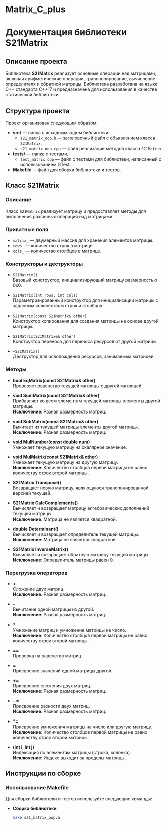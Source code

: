 # Matrix_C_plus

# Документация библиотеки S21Matrix

## Описание проекта

Библиотека **S21Matrix** реализует основные операции над матрицами, включая арифметические операции, транспонирование, вычисление определителя и обратной матрицы. Библиотека разработана на языке C++ стандарта C++17 и предназначена для использования в качестве статической библиотеки.

## Структура проекта

Проект организован следующим образом:

- **src/** — папка с исходным кодом библиотеки.
  - `s21_matrix_oop.h` — заголовочный файл с объявлением класса `S21Matrix`.
  - `s21_matrix_oop.cpp` — файл реализации методов класса `S21Matrix`.
- **tests/** — папка с тестами.
  - `test_matrix.cpp` — файл с тестами для библиотеки, написанный с использованием GTest.
- **Makefile** — файл для сборки библиотеки и тестов.

## Класс S21Matrix

### Описание

Класс `S21Matrix` реализует матрицу и предоставляет методы для выполнения различных операций над матрицами.

### Приватные поля

- `matrix_` — двумерный массив для хранения элементов матрицы.
- `rows_` — количество строк в матрице.
- `cols_` — количество столбцов в матрице.

### Конструкторы и деструкторы

- `S21Matrix()`  
  Базовый конструктор, инициализирующий матрицу размерностью 0x0.

- `S21Matrix(int rows, int cols)`  
  Параметризированный конструктор для инициализации матрицы с заданным количеством строк и столбцов.

- `S21Matrix(const S21Matrix& other)`  
  Конструктор копирования для создания матрицы на основе другой матрицы.

- `S21Matrix(S21Matrix&& other)`  
  Конструктор переноса для переноса ресурсов от другой матрицы.

- `~S21Matrix()`  
  Деструктор для освобождения ресурсов, занимаемых матрицей.

### Методы

- **bool EqMatrix(const S21Matrix& other)**  
  Проверяет равенство текущей матрицы с другой матрицей.

- **void SumMatrix(const S21Matrix& other)**  
  Прибавляет ко всем элементам текущей матрицы элементы другой матрицы.  
  **Исключение**: Разная размерность матриц.

- **void SubMatrix(const S21Matrix& other)**  
  Вычитает из текущей матрицы элементы другой матрицы.  
  **Исключение**: Разная размерность матриц.

- **void MulNumber(const double num)**  
  Умножает текущую матрицу на скалярное значение.

- **void MulMatrix(const S21Matrix& other)**  
  Умножает текущую матрицу на другую матрицу.  
  **Исключение**: Количество столбцов первой матрицы не равно количеству строк второй матрицы.

- **S21Matrix Transpose()**  
  Возвращает новую матрицу, являющуюся транспонированной версией текущей.

- **S21Matrix CalcComplements()**  
  Вычисляет и возвращает матрицу алгебраических дополнений текущей матрицы.  
  **Исключение**: Матрица не является квадратной.

- **double Determinant()**  
  Вычисляет и возвращает определитель текущей матрицы.  
  **Исключение**: Матрица не является квадратной.

- **S21Matrix InverseMatrix()**  
  Вычисляет и возвращает обратную матрицу текущей матрицы.  
  **Исключение**: Определитель матрицы равен 0.

### Перегрузка операторов

- **+**  
  Сложение двух матриц.  
  **Исключение**: Разная размерность матриц.

- **-**  
  Вычитание одной матрицы из другой.  
  **Исключение**: Разная размерность матриц.

- **\***  
  Умножение матриц и умножение матрицы на число.  
  **Исключение**: Количество столбцов первой матрицы не равно количеству строк второй матрицы.

- **==**  
  Проверка на равенство матриц.

- **=**  
  Присвоение значений одной матрицы другой.

- **+=**  
  Присвоение сложения двух матриц.  
  **Исключение**: Разная размерность матриц.

- **- =**  
  Присвоение разности двух матриц.  
  **Исключение**: Разная размерность матриц.

- **\*=**  
  Присвоение умножения матрицы на число или другую матрицу.  
  **Исключение**: Количество столбцов первой матрицы не равно количеству строк второй матрицы.

- **(int i, int j)**  
  Индексация по элементам матрицы (строка, колонка).  
  **Исключение**: Индекс выходит за пределы матрицы.

## Инструкции по сборке

### Использование Makefile

Для сборки библиотеки и тестов используйте следующие команды:

- **Сборка библиотеки**  
  ```bash
  make s21_matrix_oop.a
